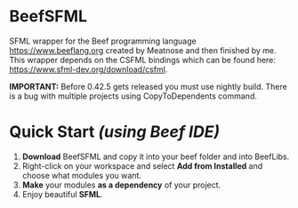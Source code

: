# BeefSFML
SFML wrapper for the Beef programming language https://www.beeflang.org created by Meatnose and then finished by me.
This wrapper depends on the CSFML bindings which can be found here: https://www.sfml-dev.org/download/csfml.

**IMPORTANT:** Before 0.42.5 gets released you must use nightly build. There is a bug with multiple projects using CopyToDependents command.

# Quick Start *(using Beef IDE)*
1. **Download** BeefSFML and copy it into your beef folder and into BeefLibs.
2. Right-click on your workspace and select **Add from Installed** and choose what modules you want.
3. **Make** your modules **as a dependency** of your project.
4. Enjoy beautiful **SFML**.